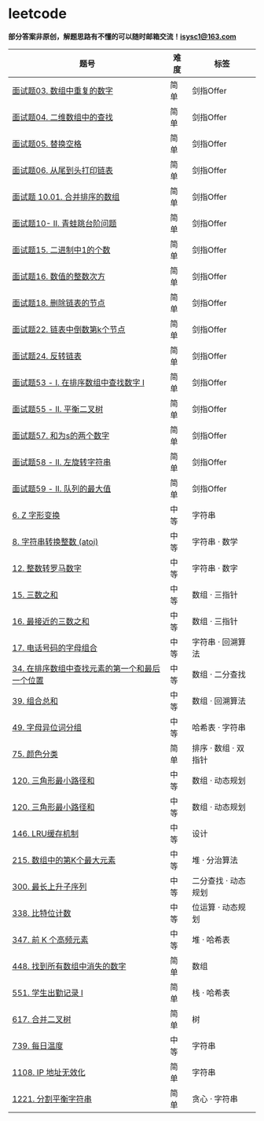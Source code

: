# leetcode
**部分答案非原创，解题思路有不懂的可以随时邮箱交流！isysc1@163.com**


|     题号                            | 难度 |             标签               |
| ------------                        | ---  | ------------------------------- |
| [面试题03. 数组中重复的数字](https://leetcode-cn.com/problems/shu-zu-zhong-zhong-fu-de-shu-zi-lcof/)     |                简单  | 剑指Offer |
| [面试题04. 二维数组中的查找](https://leetcode-cn.com/problems/er-wei-shu-zu-zhong-de-cha-zhao-lcof/)     |                简单  | 剑指Offer |
| [面试题05. 替换空格](https://leetcode-cn.com/problems/ti-huan-kong-ge-lcof/)     |                简单  | 剑指Offer |
| [面试题06. 从尾到头打印链表](https://leetcode-cn.com/problems/cong-wei-dao-tou-da-yin-lian-biao-lcof/)     |                简单  | 剑指Offer |
| [面试题 10.01. 合并排序的数组](https://leetcode-cn.com/problems/sorted-merge-lcci/)     |                简单  | 剑指Offer |
| [面试题10- II. 青蛙跳台阶问题](https://leetcode-cn.com/problems/qing-wa-tiao-tai-jie-wen-ti-lcof/)     |                简单  | 剑指Offer |
| [面试题15. 二进制中1的个数](https://leetcode-cn.com/problems/er-jin-zhi-zhong-1de-ge-shu-lcof/)     |                简单  | 剑指Offer |
| [面试题16. 数值的整数次方](https://leetcode-cn.com/problems/shu-zhi-de-zheng-shu-ci-fang-lcof/)     |                简单  | 剑指Offer |
| [面试题18. 删除链表的节点](https://leetcode-cn.com/problems/shan-chu-lian-biao-de-jie-dian-lcof/)     |                简单  | 剑指Offer |
| [面试题22. 链表中倒数第k个节点](https://leetcode-cn.com/problems/lian-biao-zhong-dao-shu-di-kge-jie-dian-lcof/)     |                简单  | 剑指Offer |
| [面试题24. 反转链表](https://leetcode-cn.com/problems/fan-zhuan-lian-biao-lcof/)     |                简单  | 剑指Offer |
| [面试题53 - I. 在排序数组中查找数字 I](https://leetcode-cn.com/problems/zai-pai-xu-shu-zu-zhong-cha-zhao-shu-zi-lcof/)     |                简单  | 剑指Offer |
| [面试题55 - II. 平衡二叉树](https://leetcode-cn.com/problems/ping-heng-er-cha-shu-lcof/)     |                简单  | 剑指Offer |
| [面试题57. 和为s的两个数字](https://leetcode-cn.com/problems/he-wei-sde-liang-ge-shu-zi-lcof/)     |                简单  | 剑指Offer |
| [面试题58 - II. 左旋转字符串](https://leetcode-cn.com/problems/zuo-xuan-zhuan-zi-fu-chuan-lcof/)     |                简单  | 剑指Offer |
| [面试题59 - II. 队列的最大值](https://leetcode-cn.com/problems/dui-lie-de-zui-da-zhi-lcof/)     |                简单  | 剑指Offer |
| [6. Z 字形变换](https://leetcode-cn.com/problems/zigzag-conversion/comments/)     |                中等  | 字符串 |
| [8. 字符串转换整数 (atoi)](https://leetcode-cn.com/problems/string-to-integer-atoi/)     |                中等  | 字符串 · 数学 |
| [12. 整数转罗马数字](https://leetcode-cn.com/problems/integer-to-roman/comments/)     |                中等  | 字符串 · 数字 |
| [15. 三数之和](https://leetcode-cn.com/problems/3sum/comments/)     |                中等  | 数组 · 三指针 |
| [16. 最接近的三数之和](https://leetcode-cn.com/problems/3sum-closest/)     |                中等  | 数组 · 三指针 |
| [17. 电话号码的字母组合](https://leetcode-cn.com/problems/letter-combinations-of-a-phone-number/)     |                中等  | 字符串 · 回溯算法 |
| [34. 在排序数组中查找元素的第一个和最后一个位置](https://leetcode-cn.com/problems/find-first-and-last-position-of-element-in-sorted-array/comments/)     |                中等  | 数组 · 二分查找 |
| [39. 组合总和](https://leetcode-cn.com/problems/combination-sum/comments/)     |                中等  | 数组 · 回溯算法 |
| [49. 字母异位词分组](https://leetcode-cn.com/problems/group-anagrams/comments/)     |                中等  | 哈希表 · 字符串 |
| [75. 颜色分类](https://leetcode-cn.com/problems/sort-colors/)     |                简单  | 排序 · 数组 · 双指针 |
| [120. 三角形最小路径和](https://leetcode-cn.com/problems/triangle/)     |                中等  | 数组 · 动态规划 |
| [120. 三角形最小路径和](https://leetcode-cn.com/problems/triangle/)     |                中等  | 数组 · 动态规划 |
| [146. LRU缓存机制](https://leetcode-cn.com/problems/lru-cache/)     |                中等  | 设计 |
| [215. 数组中的第K个最大元素](https://leetcode-cn.com/problems/kth-largest-element-in-an-array/comments/)     |                中等  | 堆 · 分治算法 |
| [300. 最长上升子序列](https://leetcode-cn.com/problems/longest-increasing-subsequence/submissions/)     |                中等  | 二分查找 · 动态规划 |
| [338. 比特位计数](https://leetcode-cn.com/problems/counting-bits/)     |                中等  | 位运算 · 动态规划 |
| [347. 前 K 个高频元素](https://leetcode-cn.com/problems/top-k-frequent-elements/comments/)     |                中等  | 堆 · 哈希表 |
| [448. 找到所有数组中消失的数字](https://leetcode-cn.com/problems/find-all-numbers-disappeared-in-an-array/comments/)     |                简单  | 数组 |
| [551. 学生出勤记录 I](https://leetcode-cn.com/problems/student-attendance-record-i/)     |                简单  |  栈 · 哈希表 |
| [617. 合并二叉树](https://leetcode-cn.com/problems/merge-two-binary-trees/comments/)     |                简单  |  树 |
| [739. 每日温度](https://leetcode-cn.com/problems/daily-temperatures/comments/)     |                中等  |  字符串 |
| [1108. IP 地址无效化](https://leetcode-cn.com/problems/defanging-an-ip-address/)     |                简单  |  字符串 |
| [1221. 分割平衡字符串](https://leetcode-cn.com/problems/split-a-string-in-balanced-strings/)     |                简单  | 贪心 · 字符串 |

